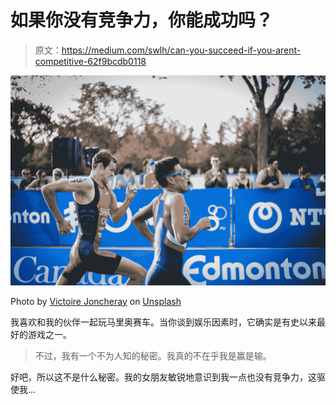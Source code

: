 # 如果你没有竞争力，你能成功吗？

> 原文：<https://medium.com/swlh/can-you-succeed-if-you-arent-competitive-62f9bcdb0118>

![](img/b33202619f1231bef05d27f9865bd2b8.png)

Photo by [Victoire Joncheray](https://unsplash.com/@victoire_jonch?utm_source=medium&utm_medium=referral) on [Unsplash](https://unsplash.com?utm_source=medium&utm_medium=referral)

我喜欢和我的伙伴一起玩马里奥赛车。当你谈到娱乐因素时，它确实是有史以来最好的游戏之一。

> 不过，我有一个不为人知的秘密。我真的不在乎我是赢是输。

好吧，所以这不是什么秘密。我的女朋友敏锐地意识到我一点也没有竞争力，这驱使我…